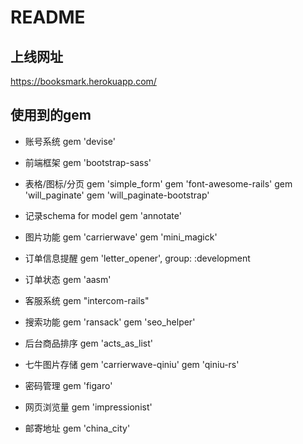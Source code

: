 # README
## 上线网址
https://booksmark.herokuapp.com/

## 使用到的gem
- 账号系统
gem 'devise'

- 前端框架
gem 'bootstrap-sass'

- 表格/图标/分页
gem 'simple_form'
gem 'font-awesome-rails'
gem 'will_paginate'
gem 'will_paginate-bootstrap'

- 记录schema for model
gem 'annotate'

- 图片功能
gem 'carrierwave'
gem 'mini_magick'

- 订单信息提醒
gem 'letter_opener', group: :development

- 订单状态
gem 'aasm'

- 客服系统
gem "intercom-rails"

- 搜索功能
gem 'ransack'
gem 'seo_helper'


- 后台商品排序
gem 'acts_as_list'

- 七牛图片存储
gem 'carrierwave-qiniu'
gem 'qiniu-rs'

- 密码管理
gem 'figaro'

- 网页浏览量
gem 'impressionist'

- 邮寄地址
gem 'china_city'

